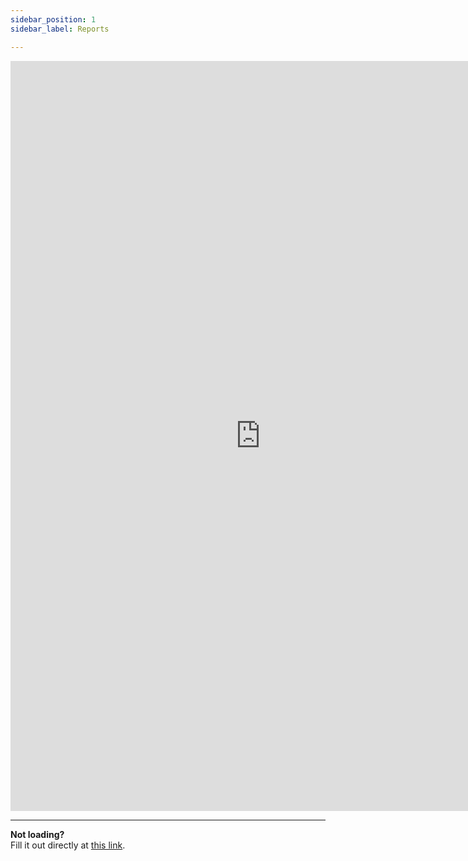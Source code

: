 ```yaml
---
sidebar_position: 1
sidebar_label: Reports

---
```


<iframe
  src="https://docs.google.com/forms/d/e/1FAIpQLSc-5LEJGFxdlgK3uDT5E4fsuU7pZbTLDiw8oeLCRE7SQ3NDjA/viewform?embedded=true"
  width="800"
  height="1200"
  frameborder="0"
  marginheight="0"
  marginwidth="0"
  title="Ban & Blacklist Appeal Form">
  Loading…
</iframe>

---

**Not loading?**  
Fill it out directly at [this link](https://forms.gle/vsdQVmadvofVEMmQA).
